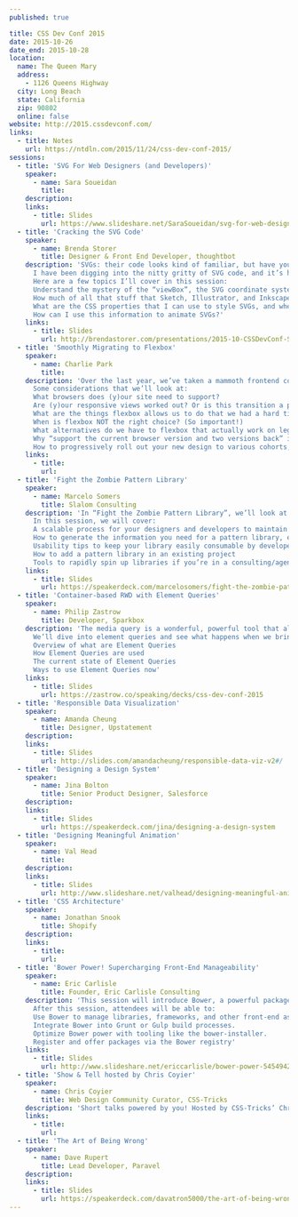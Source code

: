 ```yaml
---
published: true

title: CSS Dev Conf 2015
date: 2015-10-26
date_end: 2015-10-28
location:
  name: The Queen Mary
  address:
    - 1126 Queens Highway
  city: Long Beach
  state: California
  zip: 90802
  online: false
website: http://2015.cssdevconf.com/
links:
  - title: Notes
    url: https://ntdln.com/2015/11/24/css-dev-conf-2015/
sessions:
  - title: 'SVG For Web Designers (and Developers)'
    speaker:
      - name: Sara Soueidan
        title:
    description:
    links:
      - title: Slides
        url: https://www.slideshare.net/SaraSoueidan/svg-for-web-designers-and-developers
  - title: 'Cracking the SVG Code'
    speaker:
      - name: Brenda Storer
        title: Designer & Front End Developer, thoughtbot
    description: 'SVGs: their code looks kind of familiar, but have you ever tried to edit the code and end up breaking the whole darn thing?
      I have been digging into the nitty gritty of SVG code, and it’s helped me optimize my own SVGs and get started more quickly with libraries that work with SVGs like d3 and snap.svg.
      Here are a few topics I’ll cover in this session:
      Understand the mystery of the “viewBox”, the SVG coordinate system and viewport, even what all those numbers and punctuation within a “path” actually mean.
      How much of all that stuff that Sketch, Illustrator, and Inkscape exports out is actually needed, and what does it do? (“xlmns”, “enable-background”, etc.)
      What are the CSS properties that I can use to style SVGs, and when, how, and why?
      How can I use this information to animate SVGs?'
    links:
      - title: Slides
        url: http://brendastorer.com/presentations/2015-10-CSSDevConf-SVGs/#intro
  - title: 'Smoothly Migrating to Flexbox'
    speaker:
      - name: Charlie Park
        title:
    description: 'Over the last year, we’ve taken a mammoth frontend codebase and revamped it, making it load more rapidly and reliably. I’d love to share how we used flexbox to help our designers, engineers, and users all have a better experience.
      Some considerations that we’ll look at:
      What browsers does (y)our site need to support?
      Are (y)our responsive views worked out? Or is this transition a part of that process?
      What are the things flexbox allows us to do that we had a hard time with before?
      When is flexbox NOT the right choice? (So important!)
      What alternatives do we have to flexbox that actually work on legacy browsers?
      Why “support the current browser version and two versions back” is actually fairly poor for determining your minimum-browser-required floor.
      How to progressively roll out your new design to various cohorts, so you can easily rollback if disaster strikes.'
    links:
      - title:
        url:
  - title: 'Fight the Zombie Pattern Library'
    speaker:
      - name: Marcelo Somers
        title: Slalom Consulting
    description: 'In “Fight the Zombie Pattern Library”, we’ll look at the repeatable processes that Slalom Consulting in Dallas, TX is using to “build a tiny Bootstrap” for every client and keep developers using them every day – processes you can take back and implement tomorrow.
      In this session, we will cover:
      A scalable process for your designers and developers to maintain a living style guide
      How to generate the information you need for a pattern library, especially if being handed designs to work with
      Usability tips to keep your library easily consumable by developers
      How to add a pattern library in an existing project
      Tools to rapidly spin up libraries if you’re in a consulting/agency environment'
    links:
      - title: Slides
        url: https://speakerdeck.com/marcelosomers/fight-the-zombie-pattern-library-css-dev-conf-2015
  - title: 'Container-based RWD with Element Queries'
    speaker:
      - name: Philip Zastrow
        title: Developer, Sparkbox
    description: 'The media query is a wonderful, powerful tool that allow us to make transformable websites for devices all shapes and sizes. Sometimes though, a more granular level of control is needed to make the content fit its context.
      We’ll dive into element queries and see what happens when we bring responsive principles to the components of a page.
      Overview of what are Element Queries
      How Element Queries are used
      The current state of Element Queries
      Ways to use Element Queries now'
    links:
      - title: Slides
        url: https://zastrow.co/speaking/decks/css-dev-conf-2015
  - title: 'Responsible Data Visualization'
    speaker:
      - name: Amanda Cheung
        title: Designer, Upstatement
    description:
    links:
      - title: Slides
        url: http://slides.com/amandacheung/responsible-data-viz-v2#/
  - title: 'Designing a Design System'
    speaker:
      - name: Jina Bolton
        title: Senior Product Designer, Salesforce
    description:
    links:
      - title: Slides
        url: https://speakerdeck.com/jina/designing-a-design-system
  - title: 'Designing Meaningful Animation'
    speaker:
      - name: Val Head
        title:
    description:
    links:
      - title: Slides
        url: http://www.slideshare.net/valhead/designing-meaningful-animation
  - title: 'CSS Architecture'
    speaker:
      - name: Jonathan Snook
        title: Shopify
    description:
    links:
      - title:
        url:
  - title: 'Bower Power! Supercharging Front-End Manageability'
    speaker:
      - name: Eric Carlisle
        title: Founder, Eric Carlisle Consulting
    description: 'This session will introduce Bower, a powerful package manager for libraries, frameworks, and all things front-end. We will cover basic Bower usage, integration into Grunt & Gulp build processes, tooling, and registering custom packages to be used by anyone.
      After this session, attendees will be able to:
      Use Bower to manage libraries, frameworks, and other front-end assets.
      Integrate Bower into Grunt or Gulp build processes.
      Optimize Bower power with tooling like the bower-installer.
      Register and offer packages via the Bower registry'
    links:
      - title: Slides
        url: http://www.slideshare.net/ericcarlisle/bower-power-54549427
  - title: 'Show & Tell hosted by Chris Coyier'
    speaker:
      - name: Chris Coyier
        title: Web Design Community Curator, CSS-Tricks
    description: 'Short talks powered by you! Hosted by CSS-Tricks’ Chris Coyier.'
    links:
      - title:
        url:
  - title: 'The Art of Being Wrong'
    speaker:
      - name: Dave Rupert
        title: Lead Developer, Paravel
    description:
    links:
      - title: Slides
        url: https://speakerdeck.com/davatron5000/the-art-of-being-wrong
---
```

